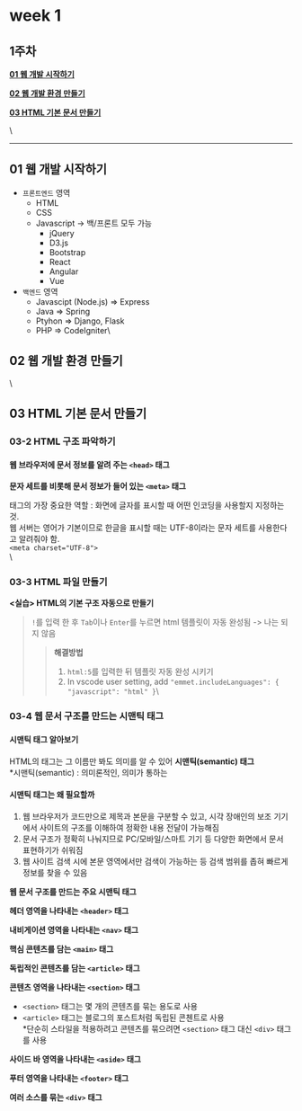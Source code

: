 # week 1

## 1주차

[**01 웹 개발 시작하기**](https://github.com/Paul2021-R/web\_study\_full\_stack/blob/sumsong/sumsong/week\_1.md#01-%EC%9B%B9-%EA%B0%9C%EB%B0%9C-%EC%8B%9C%EC%9E%91%ED%95%98%EA%B8%B0-1)

[**02 웹 개발 환경 만들기**](https://github.com/Paul2021-R/web\_study\_full\_stack/blob/sumsong/sumsong/week\_1.md#02-%EC%9B%B9-%EA%B0%9C%EB%B0%9C-%ED%99%98%EA%B2%BD-%EB%A7%8C%EB%93%A4%EA%B8%B0-1)

[**03 HTML 기본 문서 만들기**](https://github.com/Paul2021-R/web\_study\_full\_stack/blob/sumsong/sumsong/week\_1.md#03-html-%EA%B8%B0%EB%B3%B8-%EB%AC%B8%EC%84%9C-%EB%A7%8C%EB%93%A4%EA%B8%B0-1)

\


***

## 01 웹 개발 시작하기

* `프론트엔드` 영역
  * HTML
  * CSS
  * Javascript -> 백/프론트 모두 가능
    * jQuery
    * D3.js
    * Bootstrap
    * React
    * Angular
    * Vue
* `백엔드` 영역
  * Javascipt (Node.js) => Express
  * Java => Spring
  * Ptyhon => Django, Flask
  * PHP => CodeIgniter\


## 02 웹 개발 환경 만들기

\


## 03 HTML 기본 문서 만들기

### 03-2 HTML 구조 파악하기

#### 웹 브라우저에 문서 정보를 알려 주는 `<head>` 태그

**문자 세트를 비롯해 문서 정보가 들어 있는 `<meta>` 태그**

태그의 가장 중요한 역할 : 화면에 글자를 표시할 때 어떤 인코딩을 사용할지 지정하는 것.\
웹 서버는 영어가 기본이므로 한글을 표시할 때는 UTF-8이라는 문자 세트를 사용한다고 알려줘야 함.\
`<meta charset="UTF-8">`\
\


### 03-3 HTML 파일 만들기

**<실습> HTML의 기본 구조 자동으로 만들기**

> `!`를 입력 한 후 `Tab`이나 `Enter`를 누르면 html 템플릿이 자동 완성됨 -> 나는 되지 않음
>
> > **해결방법**
> >
> > 1. `html:5`를 입력한 뒤 템플릿 자동 완성 시키기
> > 2. In vscode user setting, add `"emmet.includeLanguages": { "javascript": "html" }`\
> >

### 03-4 웹 문서 구조를 만드는 시맨틱 태그

#### 시맨틱 태그 알아보기

HTML의 태그는 그 이름만 봐도 의미를 알 수 있어 **시맨틱(semantic) 태그**\
\*시맨틱(semantic) : 의미론적인, 의미가 통하는

#### 시맨틱 태그는 왜 필요할까

1. 웹 브라우저가 코드만으로 제목과 본문을 구분할 수 있고, 시각 장애인의 보조 기기에서 사이트의 구조를 이해하여 정확한 내용 전달이 가능해짐
2. 문서 구조가 정확히 나눠지므로 PC/모바일/스마트 기기 등 다양한 화면에서 문서 표현하기가 쉬워짐
3. 웹 사이트 검색 시에 본문 영역에서만 검색이 가능하는 등 검색 범위를 좁혀 빠르게 정보를 찾을 수 있음

**웹 문서 구조를 만드는 주요 시맨틱 태그**

**헤더 영역을 나타내는 `<header>` 태그**

**내비게이션 영역을 나타내는 `<nav>` 태그**

**핵심 콘텐츠를 담는 `<main>` 태그**

**독립적인 콘텐츠를 담는 `<article>` 태그**

**콘텐츠 영역을 나타내는 `<section>` 태그**

* `<section>` 태그는 몇 개의 콘텐츠를 묶는 용도로 사용
* `<article>` 태그는 블로그의 포스트처럼 독립된 콘첸트로 사용\
  \*단순히 스타일을 적용하려고 콘텐츠를 묶으려면 `<section>` 태그 대신 `<div>` 태그를 사용

**사이드 바 영역을 나타내는 `<aside>` 태그**

**푸터 영역을 나타내는 `<footer>` 태그**

**여러 소스를 묶는 `<div>` 태그**
